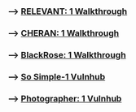
### --> [**RELEVANT: 1 Walkthrough**](https://shubham-singh.medium.com/relevant-1-walkthrough-vulnhub-fbf0c490c56c)</br>

### --> [**CHERAN: 1 Walkthrough**](https://shubham-singh.medium.com/cheran-1-walkthrough-vulnhub-2922832eda4b)</br>

### --> [**BlackRose: 1 Walkthrough**](https://shubham-singh.medium.com/blackrose-1-walkthrough-vulnhub-b0517597e15cc)</br>

### --> [**So Simple-1 Vulnhub**](https://shubham-singh.medium.com/so-simple-1-vulnhub-walkthrough-184cd19cd788)</br>

### --> [**Photographer: 1 Vulnhub**](https://shubham-singh.medium.com/photographer-1-vulnhub-walkthrough-e7c1f3a5dde7)</br>
